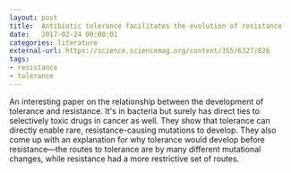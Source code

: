 ```yaml
---
layout: post
title:  Antibiotic tolerance facilitates the evolution of resistance
date:   2017-02-24 00:00:01
categories: literature
external-url: https://science.sciencemag.org/content/355/6327/826
tags:
- resistance
- tolerance
---
```


An interesting paper on the relationship between the development of tolerance and resistance. It's in bacteria but surely has direct ties to selectively toxic drugs in cancer as well. They show that tolerance can directly enable rare, resistance-causing mutations to develop. They also come up with an explanation for why tolerance would develop before resistance—the routes to tolerance are by many different mutational changes, while resistance had a more restrictive set of routes.
